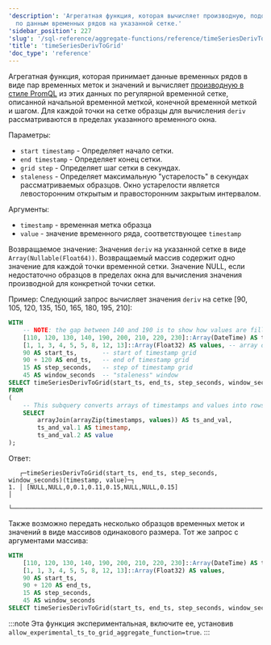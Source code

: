 ```yaml
---
'description': 'Агрегатная функция, которая вычисляет производную, подобную PromQL,
  по данным временных рядов на указанной сетке.'
'sidebar_position': 227
'slug': '/sql-reference/aggregate-functions/reference/timeSeriesDerivToGrid'
'title': 'timeSeriesDerivToGrid'
'doc_type': 'reference'
---
```

Агрегатная функция, которая принимает данные временных рядов в виде пар временных меток и значений и вычисляет [производную в стиле PromQL](https://prometheus.io/docs/prometheus/latest/querying/functions/#deriv) из этих данных по регулярной временной сетке, описанной начальной временной меткой, конечной временной меткой и шагом. Для каждой точки на сетке образцы для вычисления `deriv` рассматриваются в пределах указанного временного окна.

Параметры:
- `start timestamp` - Определяет начало сетки.
- `end timestamp` - Определяет конец сетки.
- `grid step` - Определяет шаг сетки в секундах.
- `staleness` - Определяет максимальную "устарелость" в секундах рассматриваемых образцов. Окно устарелости является левосторонним открытым и правосторонним закрытым интервалом.

Аргументы:
- `timestamp` - временная метка образца
- `value` - значение временного ряда, соответствующее `timestamp`

Возвращаемое значение:
Значения `deriv` на указанной сетке в виде `Array(Nullable(Float64))`. Возвращаемый массив содержит одно значение для каждой точки временной сетки. Значение NULL, если недостаточно образцов в пределах окна для вычисления значения производной для конкретной точки сетки.

Пример:
Следующий запрос вычисляет значения `deriv` на сетке [90, 105, 120, 135, 150, 165, 180, 195, 210]:

```sql
WITH
    -- NOTE: the gap between 140 and 190 is to show how values are filled for ts = 150, 165, 180 according to window parameter
    [110, 120, 130, 140, 190, 200, 210, 220, 230]::Array(DateTime) AS timestamps,
    [1, 1, 3, 4, 5, 5, 8, 12, 13]::Array(Float32) AS values, -- array of values corresponding to timestamps above
    90 AS start_ts,       -- start of timestamp grid
    90 + 120 AS end_ts,   -- end of timestamp grid
    15 AS step_seconds,   -- step of timestamp grid
    45 AS window_seconds  -- "staleness" window
SELECT timeSeriesDerivToGrid(start_ts, end_ts, step_seconds, window_seconds)(timestamp, value)
FROM
(
    -- This subquery converts arrays of timestamps and values into rows of `timestamp`, `value`
    SELECT
        arrayJoin(arrayZip(timestamps, values)) AS ts_and_val,
        ts_and_val.1 AS timestamp,
        ts_and_val.2 AS value
);
```

Ответ:

```response
   ┌─timeSeriesDerivToGrid(start_ts, end_ts, step_seconds, window_seconds)(timestamp, value)─┐
1. │ [NULL,NULL,0,0.1,0.11,0.15,NULL,NULL,0.15]                                              │
   └─────────────────────────────────────────────────────────────────────────────────────────┘
```

Также возможно передать несколько образцов временных меток и значений в виде массивов одинакового размера. Тот же запрос с аргументами массива:

```sql
WITH
    [110, 120, 130, 140, 190, 200, 210, 220, 230]::Array(DateTime) AS timestamps,
    [1, 1, 3, 4, 5, 5, 8, 12, 13]::Array(Float32) AS values,
    90 AS start_ts,
    90 + 120 AS end_ts,
    15 AS step_seconds,
    45 AS window_seconds
SELECT timeSeriesDerivToGrid(start_ts, end_ts, step_seconds, window_seconds)(timestamps, values);
```

:::note
Эта функция экспериментальная, включите ее, установив `allow_experimental_ts_to_grid_aggregate_function=true`.
:::